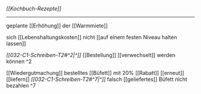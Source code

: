 *[[Kochbuch-Rezepte]]*

---

geplante [[Erhöhung]] der [[Warmmiete]]

sich [[Lebenshaltungskosten]] nicht [[auf einem festen Niveau halten lassen]]


*[[032-C1-Schreiben-T2#^2|^]]* [[Bestellung]] [[verwechselt]] werden können ^2

[[Wiedergutmachung]]
bestelltes [[Büfett]] mit 20% [[Rabatt]] [[erneut]] [[liefern]]
*[[032-C1-Schreiben-T2#^7|^]]* falsch [[geliefertes]] Büfett nicht bezahlen ^7
